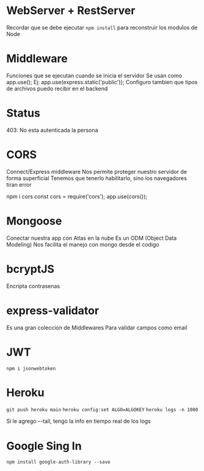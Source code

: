 # WebServer + RestServer

Recordar que se debe ejecutar ```npm install``` para reconstruir los modulos de Node

# Middleware

Funciones que se ejecutan cuando se inicia el servidor
Se usan como app.use();
Ej:
app.use(express.static('public'));
Configuro tambien que tipos de archivos puedo recibir en el backend

# Status

403: No esta autenticada la persona

# CORS

Connect/Express middleware
Nos permite proteger nuestro servidor de forma superficial
Tenemos que tenerlo habilitarlo, sino los navegadores tiran error

npm i cors
const cors = require('cors');
app.use(cors());

# Mongoose

Conectar nuestra app con Atlas en la nube
Es un ODM (Object Data Modeling)
Nos facilita el manejo con mongo desde el codigo

# bcryptJS

Encripta contrasenas

# express-validator

Es una gran coleccion de Middlewares
Para validar campos como email

# JWT

```npm i jsonwebtoken```

# Heroku

```git push heroku main```
```heroku config:set ALGO=ALGOKEY```
```heroku logs -n 1000```

Si le agrego --tail, tengo la info en tiempo real de los logs

# Google Sing In

```npm install google-auth-library --save```

